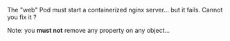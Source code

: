 The "web" Pod must start a containerized nginx server... but it fails.
Cannot you fix it ?

Note: you **must not** remove any property on any object...
